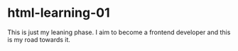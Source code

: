 # html-learning-01
This is just my leaning phase. I aim to become a frontend developer and this is my road towards it.
